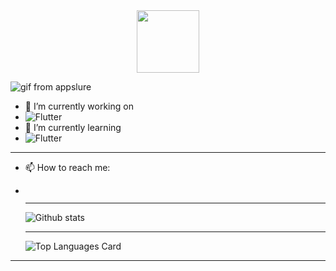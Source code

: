  <div id="header" align="center">
  <img src="https://excelcoders.com/wp-content/uploads/2022/07/android.gif" width="100"/>
</div>
 
 ![gif from appslure](https://excelcoders.com/wp-content/uploads/2022/07/android.gif)
   
- 🔭 I’m currently working on 
- ![Flutter](https://img.shields.io/badge/Flutter-02569B?style=for-the-badge&logo=flutter&logoColor=white) 
- 🌱 I’m currently learning    
- ![Flutter](https://img.shields.io/badge/Flutter-02569B?style=for-the-badge&logo=flutter&logoColor=white)
- -------------------------------------------------------------------------------------------------------------------------------------------------------------
- 📫 How to reach me:  

- [![<LinkedIn>](https://img.shields.io/badge/LinkedIn-0077B5?style=for-the-badge&logo=linkedin&logoColor=white)](https://www.linkedin.com/in/nihad-jusovi%C4%87-16788a226/)
  
  -------------------------------------------------------------------------------------------------------------------------------------------------------------


  ![Github stats](https://github-readme-stats.vercel.app/api?username=tihynihy&theme=highcontrast&show_icons=true&count_private=true)
  
  
  -------------------------------------------------------------------------------------------------------------------------------------------------------------
  
  
  ![Top Languages Card](https://github-readme-stats.vercel.app/api/top-langs/?username=tihynihy)
  
 -------------------------------------------------------------------------------------------------------------------------------------------------------------
  

